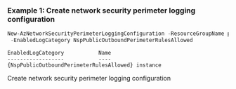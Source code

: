 ### Example 1: Create network security perimeter logging configuration
```powershell
New-AzNetworkSecurityPerimeterLoggingConfiguration -ResourceGroupName psrg_ex -SecurityPerimeterName ext-nsp6
 -EnabledLogCategory NspPublicOutboundPerimeterRulesAllowed
```

```output
EnabledLogCategory           Name
------------------           ----
{NspPublicOutboundPerimeterRulesAllowed} instance
```

Create network security perimeter logging configuration
